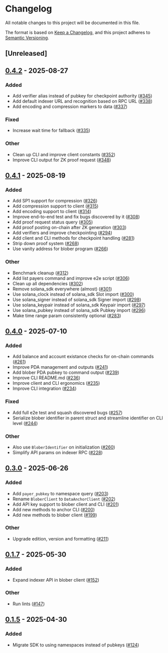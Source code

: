 # Changelog

All notable changes to this project will be documented in this file.

The format is based on [Keep a Changelog](https://keepachangelog.com/en/1.0.0/),
and this project adheres to [Semantic Versioning](https://semver.org/spec/v2.0.0.html).

## [Unreleased]

## [0.4.2](https://github.com/nitro-svm/data-anchor-oss/compare/data-anchor-v0.4.1...data-anchor-v0.4.2) - 2025-08-27

### Added

- Add verifier alias instead of pubkey for checkpoint authority ([#345](https://github.com/nitro-svm/data-anchor-oss/pull/345))
- Add default indexer URL and recognition based on RPC URL ([#338](https://github.com/nitro-svm/data-anchor-oss/pull/338))
- Add encoding and compression markers to data ([#337](https://github.com/nitro-svm/data-anchor-oss/pull/337))

### Fixed

- Increase wait time for fallback ([#335](https://github.com/nitro-svm/data-anchor-oss/pull/335))

### Other

- Clean up CLI and improve client constants ([#352](https://github.com/nitro-svm/data-anchor-oss/pull/352))
- Improve CLI output for ZK proof request ([#348](https://github.com/nitro-svm/data-anchor-oss/pull/348))

## [0.4.1](https://github.com/nitro-svm/data-anchor-oss/compare/data-anchor-v0.4.0...data-anchor-v0.4.1) - 2025-08-19

### Added

- Add SP1 support for compression ([#326](https://github.com/nitro-svm/data-anchor-oss/pull/326))
- Add compression support to client ([#315](https://github.com/nitro-svm/data-anchor-oss/pull/315))
- Add encoding support to client ([#314](https://github.com/nitro-svm/data-anchor-oss/pull/314))
- Improve end-to-end test and fix bugs discovered by it ([#308](https://github.com/nitro-svm/data-anchor-oss/pull/308))
- Add proof request status query ([#305](https://github.com/nitro-svm/data-anchor-oss/pull/305))
- Add proof posting on-chain after ZK generation ([#303](https://github.com/nitro-svm/data-anchor-oss/pull/303))
- Add verifiers and improve checkpointing ([#294](https://github.com/nitro-svm/data-anchor-oss/pull/294))
- Add client and CLI methods for checkpoint handling ([#281](https://github.com/nitro-svm/data-anchor-oss/pull/281))
- Strip down proof system ([#268](https://github.com/nitro-svm/data-anchor-oss/pull/268))
- Use vanity address for blober program ([#266](https://github.com/nitro-svm/data-anchor-oss/pull/266))

### Other

- Benchmark cleanup ([#312](https://github.com/nitro-svm/data-anchor-oss/pull/312))
- Add list payers command and improve e2e script ([#306](https://github.com/nitro-svm/data-anchor-oss/pull/306))
- Clean up all dependencies ([#302](https://github.com/nitro-svm/data-anchor-oss/pull/302))
- Remove solana_sdk everywhere (almost) ([#301](https://github.com/nitro-svm/data-anchor-oss/pull/301))
- Use solana_clock instead of solana_sdk Slot import ([#300](https://github.com/nitro-svm/data-anchor-oss/pull/300))
- Use solana_signer instead of solana_sdk Signer import ([#298](https://github.com/nitro-svm/data-anchor-oss/pull/298))
- Use solana_keypair instead of solana_sdk Keypair import ([#297](https://github.com/nitro-svm/data-anchor-oss/pull/297))
- Use solana_pubkey instead of solana_sdk Pubkey import ([#296](https://github.com/nitro-svm/data-anchor-oss/pull/296))
- Make time range param consistently optional ([#283](https://github.com/nitro-svm/data-anchor-oss/pull/283))

## [0.4.0](https://github.com/nitro-svm/data-anchor-oss/compare/data-anchor-v0.3.1...data-anchor-v0.4.0) - 2025-07-10

### Added

- Add balance and account existance checks for on-chain commands ([#261](https://github.com/nitro-svm/data-anchor-oss/pull/261))
- Improve PDA management and outputs ([#241](https://github.com/nitro-svm/data-anchor-oss/pull/241))
- Add blober PDA pubkey to command output ([#239](https://github.com/nitro-svm/data-anchor-oss/pull/239))
- Improve CLI README.md ([#236](https://github.com/nitro-svm/data-anchor-oss/pull/236))
- Improve client and CLI ergonomics ([#235](https://github.com/nitro-svm/data-anchor-oss/pull/235))
- Improve CLI integration ([#234](https://github.com/nitro-svm/data-anchor-oss/pull/234))

### Fixed

- Add full e2e test and squash discovered bugs ([#257](https://github.com/nitro-svm/data-anchor-oss/pull/257))
- Serialize blober identifier in parent struct and streamline identifier on CLI level ([#244](https://github.com/nitro-svm/data-anchor-oss/pull/244))

### Other

- Also use `BloberIdentifier` on initialization ([#260](https://github.com/nitro-svm/data-anchor-oss/pull/260))
- Simplify API params on indexer RPC ([#228](https://github.com/nitro-svm/data-anchor-oss/pull/228))

## [0.3.0](https://github.com/nitro-svm/data-anchor-oss/compare/data-anchor-v0.2.0...data-anchor-v0.3.0) - 2025-06-26

### Added

- Add `payer_pubkey` to namespace query ([#203](https://github.com/nitro-svm/data-anchor-oss/pull/203))
- Rename `BloberClient` to `DataAnchorClient` ([#202](https://github.com/nitro-svm/data-anchor-oss/pull/202))
- Add API key support to blober client and CLI ([#201](https://github.com/nitro-svm/data-anchor-oss/pull/201))
- Add new methods to anchor CLI ([#200](https://github.com/nitro-svm/data-anchor-oss/pull/200))
- Add new methods to blober client ([#199](https://github.com/nitro-svm/data-anchor-oss/pull/199))

### Other

- Upgrade edition, version and formatting ([#211](https://github.com/nitro-svm/data-anchor-oss/pull/211))

## [0.1.7](https://github.com/nitro-svm/nitro-data-module/compare/nitro-da-cli-v0.1.6...nitro-da-cli-v0.1.7) - 2025-05-30

### Added

- Expand indexer API in blober client ([#152](https://github.com/nitro-svm/nitro-data-module/pull/152))

### Other

- Run lints ([#147](https://github.com/nitro-svm/nitro-data-module/pull/147))

## [0.1.5](https://github.com/nitro-svm/nitro-data-module/compare/nitro-da-cli-v0.1.4...nitro-da-cli-v0.1.5) - 2025-04-30

### Added

- Migrate SDK to using namespaces instead of pubkeys ([#124](https://github.com/nitro-svm/nitro-data-module/pull/124))
